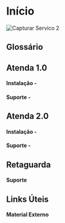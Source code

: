 <!-- TITLE: Wiki - Linked Gourmet -->
<!-- SUBTITLE: Plataforma para compatilhamento de conhecimento -->

# Início

![Capturar Servico 2](/uploads/imagesn/capturar-servico-2.png "Capturar Servico 2")
## Glossário
## Atenda 1.0
#### Instalação - 
#### Suporte - 

## Atenda 2.0
#### Instalação - 
#### Suporte - 

## Retaguarda
#### Suporte

## Links Úteis
#### Material Externo

